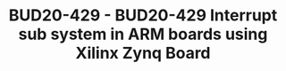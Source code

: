 ---
categories:
- bud20
description: This session describes all layers in interrupt sub system starting from
  ARM Architecture (GIC), Interrupt sub system in Linux kernel , Interfacing of ARM
  arch. with Linux supported Interrupt sub system.
image:
  featured: 'true'
  path: https://static.linaro.org/connect/bud20/images/BUD20-429.png
session_id: BUD20-429
session_speakers:
- speaker_bio: ''
  speaker_company: ''
  speaker_image: ''
  speaker_name: Satish Kumar
  speaker_position: ''
  speaker_role: speaker
session_track: Arm on Arm
tag: session
tags: Arm on Arm
title: BUD20-429 - BUD20-429 Interrupt sub system in ARM boards using Xilinx Zynq
  Board
---